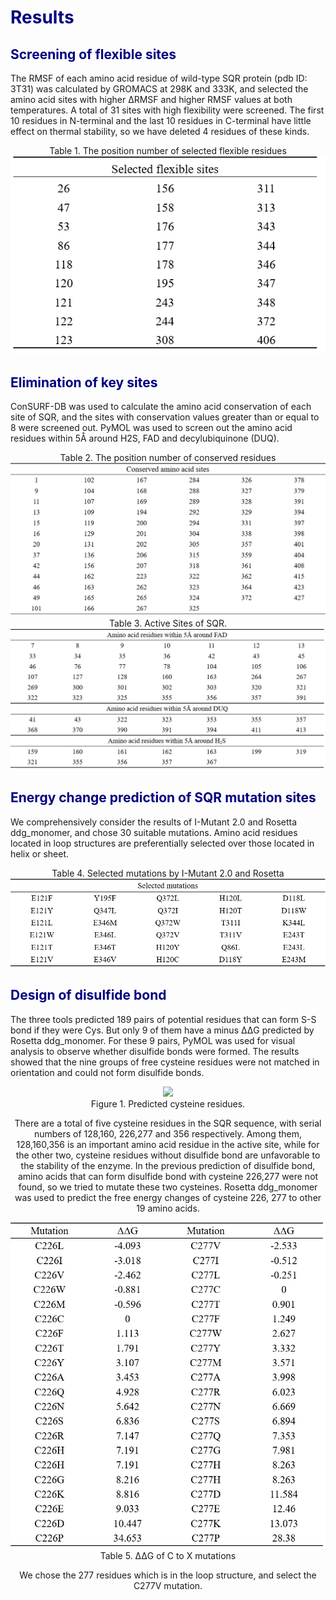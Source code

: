 <h1><font color=navy>Results</font></h1>

<h2><font color=navy>Screening of flexible sites</font></h2>

The RMSF of each amino acid residue of wild-type SQR protein (pdb ID: 3T31) was calculated by GROMACS at 298K and 333K, and selected the amino acid sites with higher ΔRMSF and higher RMSF values at both temperatures. A total of 31 sites with high flexibility were screened. The first 10 residues in N-terminal and the last 10 residues in C-terminal have little effect on thermal stability, so we have deleted 4 residues of these kinds.

<center>Table 1. The position number of selected flexible residues
<img src="..\..\img\result1.png">
</center>

<h2><font color=navy>Elimination of key sites</font></h2>

ConSURF-DB was used to calculate the amino acid conservation of each site of SQR, and the sites with conservation values greater than or equal to 8 were screened out. PyMOL was used to screen out the amino acid residues within 5Å around H2S, FAD and decylubiquinone (DUQ).

<center>Table 2. The position number of conserved residues
<img src="..\..\img\result2.png">
</center>

<center>Table 3. Active Sites of SQR.
<img src="..\..\img\result3.png">
</center>

<h2><font color=navy>Energy change prediction of SQR mutation sites</font></h2>

We comprehensively consider the results of I-Mutant 2.0 and Rosetta ddg_monomer, and chose 30 suitable mutations. Amino acid residues located in loop structures are preferentially selected over those located in helix or sheet.

<center>Table 4. Selected mutations by I-Mutant 2.0 and Rosetta
<img src="..\..\img\result4.png">
</center>

<h2><font color=navy>Design of disulfide bond</font></h2>

The three tools predicted 189 pairs of potential residues that can form S-S bond if they were Cys. But only 9 of them have a minus ΔΔG predicted by Rosetta ddg_monomer. For these 9 pairs, PyMOL was used for visual analysis to observe whether disulfide bonds were formed. The results showed that the nine groups of free cysteine residues were not matched in orientation and could not form disulfide bonds.

<center>
<img src="..\..\img\result5.png">
<figcaption>Figure 1. Predicted cysteine residues.</figcaption>
<center>

There are a total of five cysteine residues in the SQR sequence, with serial numbers of 128,160, 226,277 and 356 respectively. Among them, 128,160,356 is an important amino acid residue in the active site, while for the other two, cysteine residues without disulfide bond are unfavorable to the stability of the enzyme. In the previous prediction of disulfide bond, amino acids that can form disulfide bond with cysteine 226,277 were not found, so we tried to mutate these two cysteines. Rosetta ddg_monomer was used to predict the free energy changes of cysteine 226, 277 to other 19 amino acids.

<center>
<img src="..\..\img\result6.png">
<figcaption>Table 5. ΔΔG of C to X mutations</figcaption>
<center>

We chose the 277 residues which is in the loop structure, and select the C277V mutation.